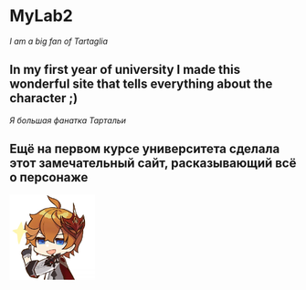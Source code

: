 # MyLab2
*I am a big fan of Tartaglia*
## In my first year of university I made this wonderful site that tells everything about the character ;)

*Я большая фанатка Тартальи* 
## Ещё на первом курсе университета сделала этот замечательный сайт, расказывающий всё о персонаже

<img src="https://github.com/defur/MyLab2/blob/main/123/3.png" title="tort" alt="tort" width="150" height="150"/>


